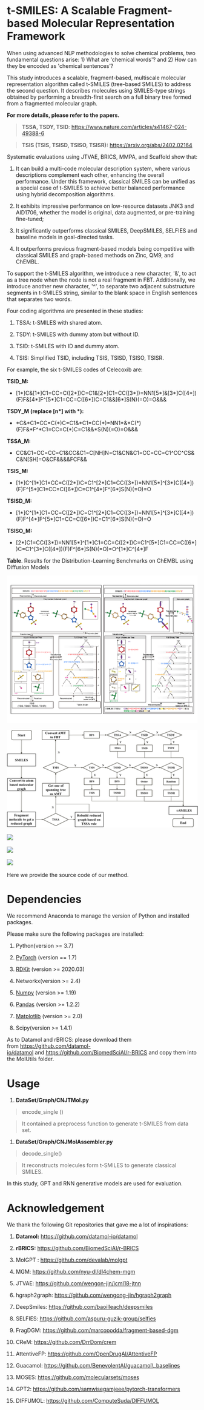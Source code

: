 t-SMILES: A Scalable Fragment-based Molecular Representation Framework
======================================================================

When using advanced NLP methodologies to solve chemical problems, two
fundamental questions arise: 1) What are 'chemical words'? and 2) How can they
be encoded as 'chemical sentences’?

This study introduces a scalable, fragment-based, multiscale molecular
representation algorithm called t-SMILES (tree-based SMILES) to address the
second question. It describes molecules using SMILES-type strings obtained by
performing a breadth-first search on a full binary tree formed from a fragmented
molecular graph.

**For more details, please refer to the papers.**

>   **TSSA, TSDY, TSID**: https://www.nature.com/articles/s41467-024-49388-6

>   **TSIS (TSIS, TSISD, TSISO, TSISR):** https://arxiv.org/abs/2402.02164

Systematic evaluations using JTVAE, BRICS, MMPA, and Scaffold show that:

1.  It can build a multi-code molecular description system, where various
    descriptions complement each other, enhancing the overall performance. Under
    this framework, classical SMILES can be unified as a special case of
    t-SMILES to achieve better balanced performance using hybrid decomposition
    algorithms.

2.  It exhibits impressive performance on low-resource datasets JNK3 and
    AID1706, whether the model is original, data augmented, or pre-training
    fine-tuned;

3.  It significantly outperforms classical SMILES, DeepSMILES, SELFIES and
    baseline models in goal-directed tasks.

4.  It outperforms previous fragment-based models being competitive with
    classical SMILES and graph-based methods on Zinc, QM9, and ChEMBL.

To support the t-SMILES algorithm, we introduce a new character, '&', to act as
a tree node when the node is not a real fragment in FBT. Additionally, we
introduce another new character, '\^', to separate two adjacent substructure
segments in t-SMILES string, similar to the blank space in English sentences
that separates two words.

Four coding algorithms are presented in these studies:

1.  TSSA: t-SMILES with shared atom.

2.  TSDY: t-SMILES with dummy atom but without ID.

3.  TSID: t-SMILES with ID and dummy atom.

4.  TSIS: Simplified TSID, including TSIS, TSISD, TSISO, TSISR.

For example, the six t-SMILES codes of Celecoxib are:

**TSID\_M:**

-   [1\*]C&[1\*]C1=CC=C([2\*])C=C1&[2\*]C1=CC([3\*])=NN1[5\*]&[3\*]C([4\*])(F)F&[4\*]F\^[5\*]C1=CC=C([6\*])C=C1&&[6\*]S(N)(=O)=O&&&

**TSDY\_M (replace [n\*] with \*):**

-   \*C&\*C1=CC=C(\*)C=C1&\*C1=CC(\*)=NN1\*&\*C(\*)(F)F&\*F\^\*C1=CC=C(\*)C=C1&&\*S(N)(=O)=O&&&

**TSSA\_M:**

-   CC&C1=CC=CC=C1&CC&C1=C[NH]N=C1&CN&C1=CC=CC=C1\^CC\^CS&C&N[SH]=O&CF&&&&FCF&&

**TSIS\_M:**

-   [1\*]C\^[1\*]C1=CC=C([2\*])C=C1\^[2\*]C1=CC([3\*])=NN1[5\*]\^[3\*]C([4\*])(F)F\^[5\*]C1=CC=C([6\*])C=C1\^[4\*]F\^[6\*]S(N)(=O)=O

**TSISD\_M:**

-   [1\*]C\^[1\*]C1=CC=C([2\*])C=C1\^[2\*]C1=CC([3\*])=NN1[5\*]\^[3\*]C([4\*])(F)F\^[4\*]F\^[5\*]C1=CC=C([6\*])C=C1\^[6\*]S(N)(=O)=O

**TSISO\_M:**

-   [2\*]C1=CC([3\*])=NN1[5\*]\^[1\*]C1=CC=C([2\*])C=C1\^[5\*]C1=CC=C([6\*])C=C1\^[3\*]C([4\*])(F)F\^[6\*]S(N)(=O)=O\^[1\*]C\^[4\*]F

**Table**. Results for the Distribution-Learning Benchmarks on ChEMBL using
Diffusion Models

![](media/e6755060fc12f7f37cd8753d3f527c4e.png)

![](media/4c758fe51556c2f01fcb983f57e999ec.png)

![](media/09b674d2cd4e79f7a818db1f3f6e7e01.png)

![](media/58da2e28790384b86b220be7950459ba.png)

![](media/34a8f8377f10d43ce70e15df2e45709b.png)

Here we provide the source code of our method.

Dependencies
============

We recommend Anaconda to manage the version of Python and installed packages.

Please make sure the following packages are installed:

1.  Python(version \>= 3.7)

2.  [PyTorch](https://pytorch.org/) (version == 1.7)

3.  [RDKit](https://www.rdkit.org/) (version \>= 2020.03)

4.  Networkx(version \>= 2.4)

5.  [Numpy](https://numpy.org/) (version \>= 1.19)

6.  [Pandas](https://pandas.pydata.org/) (version \>= 1.2.2)

7.  [Matplotlib](https://matplotlib.org/) (version \>= 2.0)

8.  Scipy(version \>= 1.4.1)

As to Datamol and rBRICS: please download them
from <https://github.com/datamol-io/datamol> and <https://github.com/BiomedSciAI/r-BRICS> and
copy them into the MolUtils folder.

Usage
=====

1.  **DataSet/Graph/CNJTMol.py**

>   encode\_single ()

>   It contained a preprocess function to generate t-SMILES from data set.

1.  **DataSet/Graph/CNJMolAssembler.py**

>   decode\_single()

>   It reconstructs molecules form t-SMILES to generate classical SMILES.

In this study, GPT and RNN generative models are used for evaluation.

Acknowledgement
===============

We thank the following Git repositories that gave me a lot of inspirations:

1.  **Datamol:** <https://github.com/datamol-io/datamol>

2.  **rBRICS:** <https://github.com/BiomedSciAI/r-BRICS>

3.  MolGPT : https://github.com/devalab/molgpt

4.  MGM: https://github.com/nyu-dl/dl4chem-mgm

5.  JTVAE: https://github.com/wengon-jin/icml18-jtnn

6.  hgraph2graph: https://github.com/wengong-jin/hgraph2graph

7.  DeepSmiles: https://github.com/baoilleach/deepsmiles

8.  SELFIES: https://github.com/aspuru-guzik-group/selfies

9.  FragDGM: https://github.com/marcopodda/fragment-based-dgm

10. CReM: https://github.com/DrrDom/crem

11. AttentiveFP: https://github.com/OpenDrugAI/AttentiveFP

12. Guacamol: https://github.com/BenevolentAI/guacamol\_baselines

13. MOSES: https://github.com/molecularsets/moses

14. GPT2: <https://github.com/samwisegamjeee/pytorch-transformers>

15. DIFFUMOL: https://github.com/ComputeSuda/DIFFUMOL
